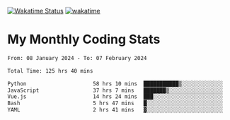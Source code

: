 [![Wakatime Status](https://github.com/noopurphalak/noopurphalak/workflows/wakatime-status-update/badge.svg)](https://github.com/noopurphalak/noopurphalak/actions/workflows/main.yml)
[![wakatime](https://wakatime.com/badge/user/80ace140-ef40-4fdd-b8ed-f3be3d2e1aea.svg)](https://wakatime.com/@80ace140-ef40-4fdd-b8ed-f3be3d2e1aea)

# My Monthly Coding Stats

<!--START_SECTION:waka-->

```txt
From: 08 January 2024 - To: 07 February 2024

Total Time: 125 hrs 40 mins

Python                     58 hrs 10 mins  ███████████▒░░░░░░░░░░░░░   45.94 %
JavaScript                 37 hrs 7 mins   ███████▒░░░░░░░░░░░░░░░░░   29.32 %
Vue.js                     14 hrs 24 mins  ███░░░░░░░░░░░░░░░░░░░░░░   11.38 %
Bash                       5 hrs 47 mins   █░░░░░░░░░░░░░░░░░░░░░░░░   04.58 %
YAML                       2 hrs 41 mins   ▓░░░░░░░░░░░░░░░░░░░░░░░░   02.12 %
```

<!--END_SECTION:waka-->
